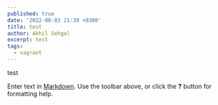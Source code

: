 ```yaml
---
published: true
date: '2022-08-03 21:39 +0300'
title: test
author: Akhil Sehgal
excerpt: test
tags:
  - vagrant
---
```

test

Enter text in [Markdown](http://daringfireball.net/projects/markdown/). Use the toolbar above, or click the **?** button for formatting help.
